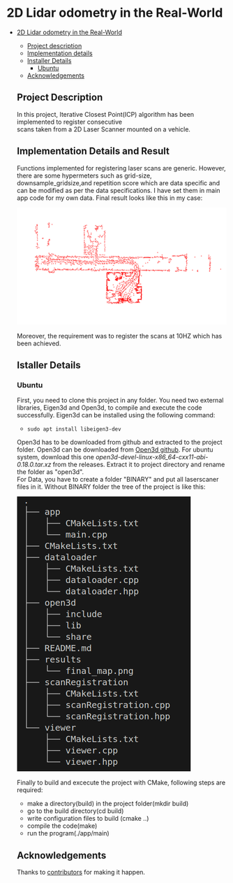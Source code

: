 # 2D Lidar odometry in the Real-World 
- [2D Lidar odometry in the Real-World](#2d-lidar-odometry-in-the-real-world)
  - [Project description](#project-description)
  - [Implementation details](#implementation-details-and-result)
  - [Installer Details](#installation)
    - [Ubuntu](#ubuntu)
  - [Acknowledgements](#acknowledgements)

  ## Project Description

  In this project, Iterative Closest Point(ICP) algorithm has been implemented to register consecutive  
  scans taken from a 2D Laser Scanner mounted on a vehicle.  


  ## Implementation Details and Result
  Functions implemented for registering laser scans are generic. However, there are some hypermeters such as grid-size, downsample_gridsize,and repetition score which are data specific and can be modified as per the data specifications. I have set them in main app code for my own data. Final result looks like this in my case:  

  ![Registered scans](/results/final_map.png)  
  
  Moreover, the requirement was to register the scans at 10HZ which has been achieved.  
      

  ## Istaller Details
  ### Ubuntu 
   First, you need to clone this project in any folder. You need two external libraries, Eigen3d and Open3d, to compile and execute the code successfully. Eigen3d can be installed using the following command:  
   - `sudo apt install libeigen3-dev` 

  Open3d has to be downloaded from github and extracted to the project folder. Open3d can be downloaded from [Open3d github](https://github.com/isl-org/Open3D/releases). For ubuntu system, download this one _open3d-devel-linux-x86_64-cxx11-abi-0.18.0.tar.xz_ from the releases. Extract it to project directory and rename the folder as "open3d".  
  For Data, you have to create a folder "BINARY" and put all laserscaner files in it. Without BINARY folder the tree of the project is like this:  

  ![Registered scans](/results/project_tree.png)  

  Finally to build and excecute the project with CMake, following steps are required:  
    - make a directory(build) in the project folder(mkdir build)
    - go to the build directory(cd build)
    - write configuration files to build (cmake ..)
    - compile the code(make)
    - run the program(./app/main)  
  ## Acknowledgements
  Thanks to [contributors](https://github.com/SajjadHussain-UniBonn/2D-Lidar-odometry-in-the-Real-World/graphs/contributors) for making it happen.  